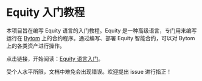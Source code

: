 # Equity 入门教程

本项目旨在编写 Equity 语言的入门教程。Equity 是一种高级语言，专门用来编写运行在 [Bytom](https://github.com/Bytom/bytom) 上的合约程序。通过编写、部署 Equity 智能合约，可以对 Bytom 上的各类资产进行操作。

点击链接，开始阅读：[Equity 语言入门](docs/equity-abc.md)。

受个人水平所限，文档中难免会出现错误。欢迎提出 issue 进行指正！
